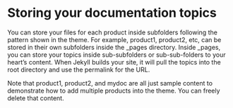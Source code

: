 <h1 id="title1">Storing your documentation topics</h1>

You can store your files for each product inside subfolders following the pattern shown in the theme. For example, product1, product2, etc, can be stored in their own subfolders inside the _pages directory. Inside _pages, you can store your topics inside sub-subfolders or sub-sub-folders to your heart’s content. When Jekyll builds your site, it will pull the topics into the root directory and use the permalink for the URL.

Note that product1, product2, and mydoc are all just sample content to demonstrate how to add multiple products into the theme. You can freely delete that content.